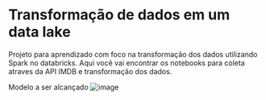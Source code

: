 # Transformação de dados em um data lake
Projeto para aprendizado com foco na transformação dos dados utilizando Spark no databricks. Aqui você vai encontrar os notebooks para coleta atraves da API IMDB e transformação dos dados.

Modelo a ser alcançado
![image](https://github.com/arturlauth/Projeto-Streaming-filmes/assets/63745619/62b53ebb-f26e-4d62-a7b1-1ef90f546d13)

